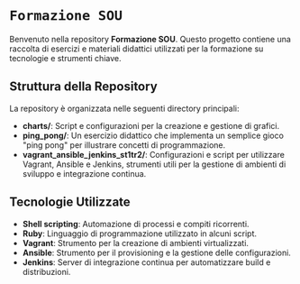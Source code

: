 # `Formazione SOU`

Benvenuto nella repository **Formazione SOU**. Questo progetto contiene una raccolta di esercizi e materiali didattici utilizzati per la formazione su tecnologie e strumenti chiave.

## Struttura della Repository

La repository è organizzata nelle seguenti directory principali:

- **charts/**: Script e configurazioni per la creazione e gestione di grafici.
- **ping_pong/**: Un esercizio didattico che implementa un semplice gioco "ping pong" per illustrare concetti di programmazione.
- **vagrant_ansible_jenkins_st1tr2/**: Configurazioni e script per utilizzare Vagrant, Ansible e Jenkins, strumenti utili per la gestione di ambienti di sviluppo e integrazione continua.

## Tecnologie Utilizzate

- **Shell scripting**: Automazione di processi e compiti ricorrenti.
- **Ruby**: Linguaggio di programmazione utilizzato in alcuni script.
- **Vagrant**: Strumento per la creazione di ambienti virtualizzati.
- **Ansible**: Strumento per il provisioning e la gestione delle configurazioni.
- **Jenkins**: Server di integrazione continua per automatizzare build e distribuzioni.
